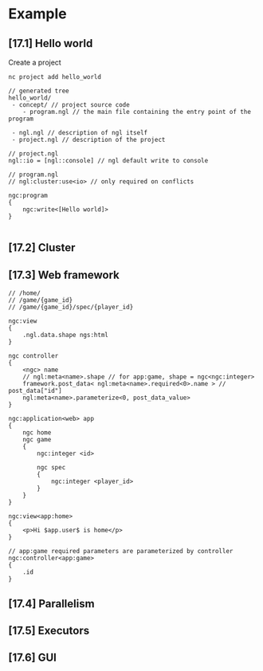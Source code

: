 # Example

## [17.1] Hello world

Create a project

`nc project add hello_world`

```
// generated tree
hello_world/
 - concept/ // project source code
    - program.ngl // the main file containing the entry point of the program

 - ngl.ngl // description of ngl itself
 - project.ngl // description of the project
```

```
// project.ngl
ngl::io = [ngl::console] // ngl default write to console
```

```
// program.ngl
// ngl:cluster:use<io> // only required on conflicts

ngc:program
{
    ngc:write<[Hello world]>
}


```

## [17.2] Cluster

## [17.3] Web framework

````
// /home/
// /game/{game_id}
// /game/{game_id}/spec/{player_id}

ngc:view
{
    .ngl.data.shape ngs:html
}

ngc controller
{
    <ngc> name
    // ngl:meta<name>.shape // for app:game, shape = ngc<ngc:integer>
    framework.post_data< ngl:meta<name>.required<0>.name > // post_data["id"]
    ngl:meta<name>.parameterize<0, post_data_value>
}

ngc:application<web> app
{
    ngc home
    ngc game
    {
        ngc:integer <id>

        ngc spec
        {
            ngc:integer <player_id>
        }
    }
}

ngc:view<app:home>
{
    <p>Hi $app.user$ is home</p>
}

// app:game required parameters are parameterized by controller
ngc:controller<app:game>
{
    .id
}

````

## [17.4] Parallelism
## [17.5] Executors
## [17.6] GUI